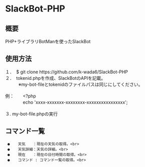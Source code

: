 # SlackBot-PHP

## 概要<br>
PHP+ライブラリBotManを使ったSlackBot

## 使用方法<br>
１．　$ git clone <span>https</span>://github.com/k-wada6/SlackBot-PHP<br>
２．　tokenid.phpを作成、SlackBotのAPIを記載。<br>
　　　※my-bot-fileとtokenidのファイルパスは同じにしてください。<br><br>
例：　　<?php<br>
　　　　echo 'xxxx-xxxxxxx-xxxxxxxx-xxxxxxxxxxxxxxxx';<br><br>
３.   my-bot-file.phpの実行<br>


## コマンド一覧<br>
     ●　  天気　　：現在の天気の取得。<br>
     ●　  天気詳細：天気の詳細。<br>
     ●　  現在　　：現在の日付時間の取得。<br>
     ●　  コマンド : コマンド一覧の取得。<br>
    